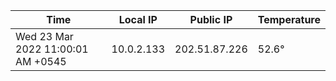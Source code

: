 | Time     | Local IP | Public IP | Temperature |
| ----------- | ----------- | ----------- | ----------- |
| Wed 23 Mar 2022 11:00:01 AM +0545      | 10.0.2.133     | 202.51.87.226  | 52.6° |
